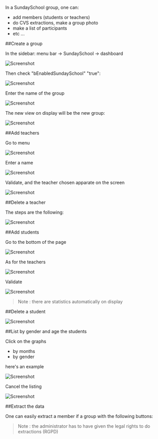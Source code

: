 In a SundaySchool group, one can: 
- add members (students or teachers) 
- do CVS extractions, make a group photo 
- make a list of participants
- etc ...


##Create a group

In the sidebar: menu bar -> SundaySchool -> dashboard

![Screenshot](../../img/sundayschool/sundayschoolAddClass.png)

Then check "bEnabledSundaySchool" "true": 

![Screenshot](../../img/sundayschool/sundayschoolAddClass1.png)

Enter the name of the group

![Screenshot](../../img/sundayschool/sundayschoolAddClass2.png)

The new view on display will be the new group: 

![Screenshot](../../img/sundayschool/sundayschoolAddClassMembers.png)


##Add teachers

Go to menu

![Screenshot](../../img/sundayschool/sundayschoolAddClassMembers1.png)

Enter a name

![Screenshot](../../img/sundayschool/sundayschoolAddClassMembers2.png)

Validate, and the teacher chosen apparate on the screen

![Screenshot](../../img/sundayschool/sundayschoolAddClassMembers3.png)

##Delete a teacher

The steps are the following: 

![Screenshot](../../img/sundayschool/sundayschoolDeleteClassMembers1.png)

##Add students

Go to the bottom of the page 

![Screenshot](../../img/sundayschool/sundayschoolAddClassMembers4.png)

As for the teachers

![Screenshot](../../img/sundayschool/sundayschoolAddClassMembers5.png)

Validate 

![Screenshot](../../img/sundayschool/sundayschoolAddClassMembers6.png)

> Note : there are statistics automatically on display


##Delete a student

![Screenshot](../../img/sundayschool/sundayschoolDeleteClassMembers2.png)


##List by gender and age the students 

Click on the graphs
- by months
- by gender

here's an example

![Screenshot](../../img/sundayschool/sundayschoolSort1.png)

Cancel the listing

![Screenshot](../../img/sundayschool/sundayschoolSort2.png)

##Extract the data

One can easily extract a member if a group with the following buttons: 

> Note : the administrator has to have given the legal rights to do extractions (RGPD) 